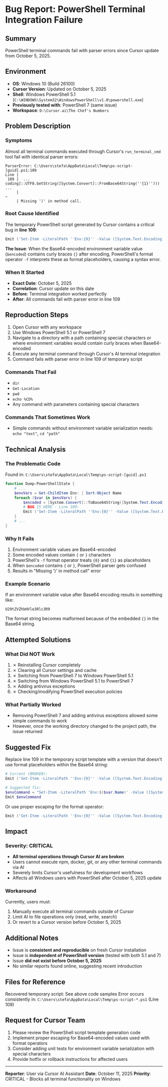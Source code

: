 # Bug Report: PowerShell Terminal Integration Failure

## Summary
PowerShell terminal commands fail with parser errors since Cursor update from October 5, 2025.

## Environment
- **OS**: Windows 10 (Build 26100)
- **Cursor Version**: Updated on October 5, 2025
- **Shell**: Windows PowerShell 5.1 (`C:\WINDOWS\System32\WindowsPowerShell\v1.0\powershell.exe`)
- **Previously tested with**: PowerShell 7 (same issue)
- **Workspace**: `D:\Cursor.ai\The Chef's Numbers`

## Problem Description

### Symptoms
Almost all terminal commands executed through Cursor's `run_terminal_cmd` tool fail with identical parser errors:

```
ParserError: C:\Users\stefa\AppData\Local\Temp\ps-script-[guid].ps1:109
Line |
 109 |  ... coding]::UTF8.GetString([System.Convert]::FromBase64String(''{1}''))) ...
     |                                                                 ~
     | Missing ')' in method call.
```

### Root Cause Identified

The temporary PowerShell script generated by Cursor contains a critical bug in **line 109**:

```powershell
Emit ('Set-Item -LiteralPath ''Env:{0}'' -Value ([System.Text.Encoding]::UTF8.GetString([System.Convert]::FromBase64String(''{1}'')))' -f $var.Name, $encoded)
```

**The Issue**: When the Base64-encoded environment variable value (`$encoded`) contains curly braces `{}` after encoding, PowerShell's format operator `-f` interprets these as format placeholders, causing a syntax error.

### When It Started
- **Exact Date**: October 5, 2025
- **Correlation**: Cursor update on this date
- **Before**: Terminal integration worked perfectly
- **After**: All commands fail with parser error in line 109

## Reproduction Steps

1. Open Cursor with any workspace
2. Use Windows PowerShell 5.1 or PowerShell 7
3. Navigate to a directory with a path containing special characters or where environment variables would contain curly braces when Base64-encoded
4. Execute any terminal command through Cursor's AI terminal integration
5. Command fails with parser error in line 109 of temporary script

### Commands That Fail
- `dir`
- `Get-Location`
- `pwd`
- `echo %CD%`
- Any command with parameters containing special characters

### Commands That Sometimes Work
- Simple commands without environment variable serialization needs: `echo "text"`, `cd "path"`

## Technical Analysis

### The Problematic Code
Found in: `C:\Users\stefa\AppData\Local\Temp\ps-script-[guid].ps1`

```powershell
function Dump-PowerShellState {
    # ... 
    $envVars = Get-ChildItem Env: | Sort-Object Name
    foreach ($var in $envVars) {
        $encoded = [System.Convert]::ToBase64String([System.Text.Encoding]::UTF8.GetBytes([string]$var.Value))
        # BUG IS HERE - Line 109:
        Emit ('Set-Item -LiteralPath ''Env:{0}'' -Value ([System.Text.Encoding]::UTF8.GetString([System.Convert]::FromBase64String(''{1}'')))' -f $var.Name, $encoded)
    }
    # ...
}
```

### Why It Fails
1. Environment variable values are Base64-encoded
2. Some encoded values contain `{` or `}` characters
3. PowerShell's `-f` format operator treats `{0}` and `{1}` as placeholders
4. When `$encoded` contains `{` or `}`, PowerShell parser gets confused
5. Results in "Missing ')' in method call" error

### Example Scenario
If an environment variable value after Base64 encoding results in something like:
```
U29tZVZhbHVle3Rlc3R9
```

The format string becomes malformed because of the embedded `{}` in the Base64 string.

## Attempted Solutions

### What Did NOT Work
1. ✗ Reinstalling Cursor completely
2. ✗ Clearing all Cursor settings and cache
3. ✗ Switching from PowerShell 7 to Windows PowerShell 5.1
4. ✗ Switching from Windows PowerShell 5.1 to PowerShell 7
5. ✗ Adding antivirus exceptions
6. ✗ Checking/modifying PowerShell execution policies

### What Partially Worked
- Removing PowerShell 7 and adding antivirus exceptions allowed some simple commands to work
- However, once the working directory changed to the project path, the issue returned

## Suggested Fix

Replace line 109 in the temporary script template with a version that doesn't use format placeholders within the Base64 string:

```powershell
# Current (BROKEN):
Emit ('Set-Item -LiteralPath ''Env:{0}'' -Value ([System.Text.Encoding]::UTF8.GetString([System.Convert]::FromBase64String(''{1}'')))' -f $var.Name, $encoded)

# Suggested fix:
$envCommand = "Set-Item -LiteralPath 'Env:$($var.Name)' -Value ([System.Text.Encoding]::UTF8.GetString([System.Convert]::FromBase64String('$encoded')))"
Emit $envCommand
```

Or use proper escaping for the format operator:

```powershell
Emit ('Set-Item -LiteralPath ''Env:{0}'' -Value ([System.Text.Encoding]::UTF8.GetString([System.Convert]::FromBase64String(''{1}'')))' -f $var.Name, ($encoded -replace '{','{{' -replace '}','}}'))
```

## Impact

### Severity: CRITICAL
- **All terminal operations through Cursor AI are broken**
- Users cannot execute npm, docker, git, or any other terminal commands via AI
- Severely limits Cursor's usefulness for development workflows
- Affects all Windows users with PowerShell after October 5, 2025 update

### Workaround
Currently, users must:
1. Manually execute all terminal commands outside of Cursor
2. Limit AI to file operations only (read, write, search)
3. Or revert to a Cursor version before October 5, 2025

## Additional Notes

- Issue is **consistent and reproducible** on fresh Cursor installation
- Issue is **independent of PowerShell version** (tested with both 5.1 and 7)
- Issue **did not exist before October 5, 2025**
- No similar reports found online, suggesting recent introduction

## Files for Reference

Recovered temporary script: See above code samples
Error occurs consistently in: `C:\Users\stefa\AppData\Local\Temp\ps-script-*.ps1` (Line 109)

## Request for Cursor Team

1. Please review the PowerShell script template generation code
2. Implement proper escaping for Base64-encoded values used with format operators
3. Consider adding unit tests for environment variable serialization with special characters
4. Provide hotfix or rollback instructions for affected users

---

**Reporter**: User via Cursor AI Assistant
**Date**: October 11, 2025
**Priority**: CRITICAL - Blocks all terminal functionality on Windows



